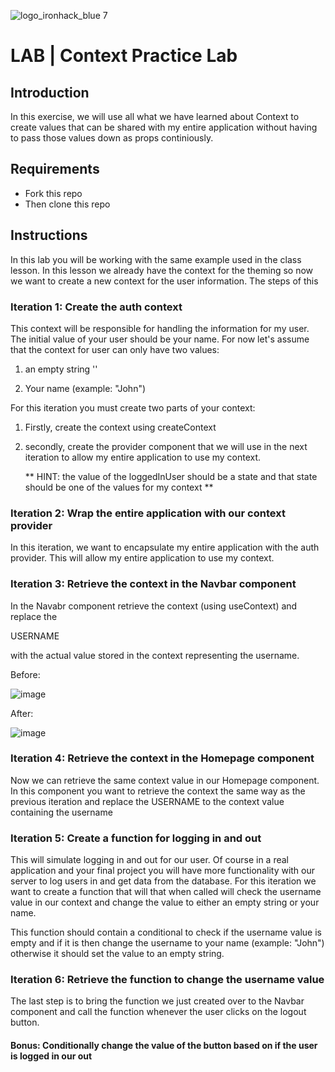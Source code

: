![logo_ironhack_blue 7](https://user-images.githubusercontent.com/23629340/40541063-a07a0a8a-601a-11e8-91b5-2f13e4e6b441.png)


# LAB | Context Practice Lab

## Introduction


In this exercise, we will use all what we have learned about Context to create values that can be shared with my entire application without having to pass those values down as props continiously.
## Requirements

- Fork this repo
- Then clone this repo


## Instructions
In this lab you will be working with the same example used in the class lesson. In this lesson we already have the context for the theming so now we want to create a new context for the user information. The steps of this

### Iteration 1: Create the auth context

This context will be responsible for handling the information for my user. The initial value of your user should be your name. For now let's assume that the context for user can only have two values:

1. an empty string ''

2. Your name (example: "John")

For this iteration you must create two parts of your context:
1. Firstly, create the context using createContext
2. secondly, create the provider component that we will use in the next iteration to allow my entire application to use my context.

   ** HINT: the value of the loggedInUser should be a state and that state should be one of the values for my context **


### Iteration 2: Wrap the entire application with our context provider
In this iteration, we want to encapsulate my entire application with the auth provider. This will allow my entire application to use my context.

### Iteration 3: Retrieve the context in the Navbar component

In the Navabr component retrieve the context (using useContext) and replace the <p>USERNAME</p> with the actual value stored in the context representing the username.

Before:

![image](https://github.com/May-Cohort-Code/context-practice-lab/assets/54825038/049fa0da-60ab-428c-8d7f-25d3b0866893)

After:

![image](https://github.com/May-Cohort-Code/context-practice-lab/assets/54825038/59556e90-afc6-4c8c-a54b-7cd2e19f6936)


### Iteration 4: Retrieve the context in the Homepage component

Now we can retrieve the same context value in our Homepage component. In this component you want to retrieve the context the same way as the previous iteration and replace the USERNAME to the context value containing the username

### Iteration 5: Create a function for logging in and out

This will simulate logging in and out for our user. Of course in a real application and your final project you will have more functionality with our server to log users in and get data from the database. For this iteration we want to create a function that will that when called will check the username value in our context and change the value to either an empty string or your name.

This function should contain a conditional to check if the username value is empty and if it is then change the username to your name (example: "John") otherwise it should set the value to an empty string.


### Iteration 6: Retrieve the function to change the username value

The last step is to bring the function we just created over to the Navbar component and call the function whenever the user clicks on the logout button.

#### Bonus: Conditionally change the value of the button based on if the user is logged in our out


